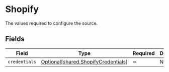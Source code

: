 # Shopify

The values required to configure the source.


## Fields

| Field                                                                            | Type                                                                             | Required                                                                         | Description                                                                      |
| -------------------------------------------------------------------------------- | -------------------------------------------------------------------------------- | -------------------------------------------------------------------------------- | -------------------------------------------------------------------------------- |
| `credentials`                                                                    | [Optional[shared.ShopifyCredentials]](../../models/shared/shopifycredentials.md) | :heavy_minus_sign:                                                               | N/A                                                                              |